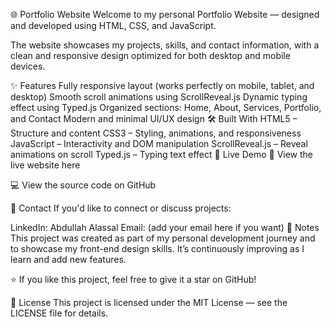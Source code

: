 🌐 Portfolio Website
Welcome to my personal Portfolio Website — designed and developed using HTML, CSS, and JavaScript.

The website showcases my projects, skills, and contact information, with a clean and responsive design optimized for both desktop and mobile devices.

✨ Features
Fully responsive layout (works perfectly on mobile, tablet, and desktop)
Smooth scroll animations using ScrollReveal.js
Dynamic typing effect using Typed.js
Organized sections: Home, About, Services, Portfolio, and Contact
Modern and minimal UI/UX design
🛠️ Built With
HTML5 – Structure and content
CSS3 – Styling, animations, and responsiveness
JavaScript – Interactivity and DOM manipulation
ScrollReveal.js – Reveal animations on scroll
Typed.js – Typing text effect
📱 Live Demo
🔗 View the live website here

💻 View the source code on GitHub

📩 Contact
If you'd like to connect or discuss projects:

LinkedIn: Abdullah Alassal
Email: (add your email here if you want)
🧠 Notes
This project was created as part of my personal development journey and to showcase my front-end design skills.
It’s continuously improving as I learn and add new features.

⭐ If you like this project, feel free to give it a star on GitHub!

📜 License
This project is licensed under the MIT License — see the LICENSE file for details.

